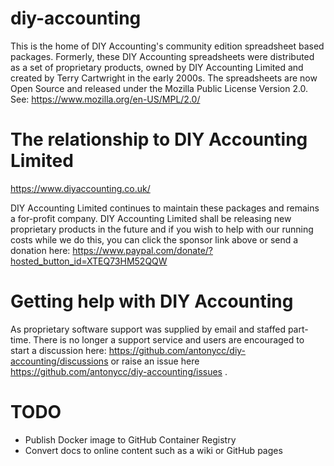 # diy-accounting

This is the home of DIY Accounting's community edition spreadsheet based packages. Formerly, these DIY Accounting 
spreadsheets were distributed as a set of proprietary products, owned by DIY Accounting Limited and created by 
Terry Cartwright in the early 2000s. The spreadsheets are now Open Source and released under the Mozilla Public 
License Version 2.0. See: https://www.mozilla.org/en-US/MPL/2.0/  

# The relationship to DIY Accounting Limited

https://www.diyaccounting.co.uk/

DIY Accounting Limited continues to maintain these packages and remains a for-profit company. DIY Accounting Limited 
shall be releasing new proprietary products in the future and if you wish to help with our running costs while we do
this, you can click the sponsor link above or send a donation here:
https://www.paypal.com/donate/?hosted_button_id=XTEQ73HM52QQW

# Getting help with DIY Accounting

As proprietary software support was supplied by email and staffed part-time. There is no longer a support service and
users are encouraged to start a discussion here: https://github.com/antonycc/diy-accounting/discussions or raise
an issue here https://github.com/antonycc/diy-accounting/issues .

# TODO

* Publish Docker image to GitHub Container Registry
* Convert docs to online content such as a wiki or GitHub pages
